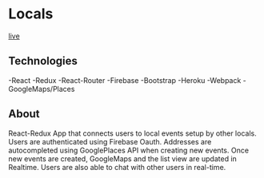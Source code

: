 # Locals 
[live](https://join-locals.herokuapp.com/)

## Technologies
-React
-Redux
-React-Router
-Firebase
-Bootstrap
-Heroku
-Webpack
-GoogleMaps/Places

## About
React-Redux App that connects users to local events setup by other locals. Users are authenticated using Firebase Oauth. Addresses are autocompleted using GooglePlaces API when creating new events. Once new events are created, GoogleMaps and the list view are updated in Realtime. Users are also able to chat with other users in real-time.




